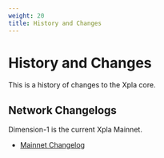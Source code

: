 ```yaml
---
weight: 20
title: History and Changes
---
```


# History and Changes

This is a history of changes to the Xpla core.

## Network Changelogs

Dimension-1 is the current Xpla Mainnet.

- [Mainnet Changelog](https://github.com/xpladev/core/blob/main/CHANGELOG.md)

